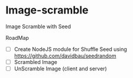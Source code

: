 # Image-scramble
Image Scramble with Seed


RoadMap

- [ ] Create NodeJS module for Shuffle Seed using https://github.com/davidbau/seedrandom
- [ ] Scrambled Image
- [ ] UnScramble Image (client and server)

